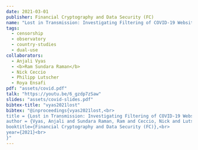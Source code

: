 ```yaml
---
date: 2021-03-01
publisher: Financial Cryptography and Data Security (FC)
name: "Lost in Transmission: Investigating Filtering of COVID-19 Websites"
tags:
  - censorship
  - observatory
  - country-studies
  - dual-use
collaborators:
  - Anjali Vyas
  - <b>Ram Sundara Raman</b>
  - Nick Ceccio
  - Philipp Lutscher
  - Roya Ensafi
pdf: "assets/covid.pdf"
talk: "https://youtu.be/6_gzdp7zSaw"
slides: "assets/covid-slides.pdf"
bibtex-title: "vyas2021lost"
bibtex: "@inproceedings{vyas2021lost,<br>
title = {Lost in Transmission: Investigating Filtering of COVID-19 Websites},<br>
author = {Vyas, Anjali and Sundara Raman, Ram and Ceccio, Nick and Lutscher, Philipp and Ensafi, Roya},<br>
booktitle={Financial Cryptography and Data Security (FC)},<br>
year={2021}<br>
}"
---
```


